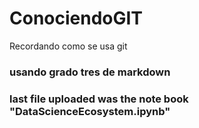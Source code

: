 # ConociendoGIT
Recordando como se usa git
### usando grado tres de markdown
### last file uploaded was the note book "DataScienceEcosystem.ipynb"
